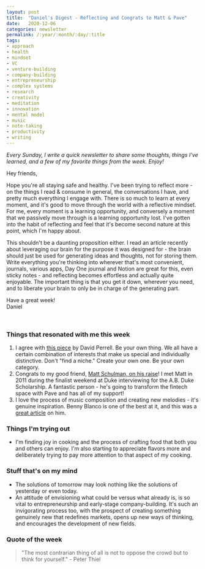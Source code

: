 ```yaml
---
layout: post
title:  "Daniel's Digest - Reflecting and Congrats to Matt & Pave"
date:   2020-12-06
categories: newsletter
permalink: /:year/:month/:day/:title
tags:
- approach
- health
- mindset
- VC
- venture-building
- company-building
- entrepreneurship
- complex systems
- research
- creativity
- meditation
- innovation
- mental model
- music
- note-taking
- productivity
- writing
---
```


*Every Sunday, I write a quick newsletter to share some thoughts, things I've learned, and a few of my favorite things from the week. Enjoy!*

Hey friends,

Hope you're all staying safe and healthy. I've been trying to reflect more - on the things I read & consume in general, the conversations I have, and pretty much everything I engage with. There is so much to learn at every moment, and it's good to move through the world with a reflective mindset. For me, every moment is a learning opportunity, and conversely a moment that we passively move through is a learning opportunity lost. I've gotten into the habit of reflecting and feel that it's become second nature at this point, which I'm happy about.

This shouldn't be a daunting proposition either. I read an article recently about leveraging our brain for the purpose it was designed for - the brain should just be used for generating ideas and thoughts, not for storing them. Write everything you're thinking into wherever that's most convenient, journals, various apps, Day One journal and Notion are great for this, even sticky notes - and reflecting becomes effortless and actually quite enjoyable. The important thing is that you get it down, wherever you need, and to liberate your brain to only be in charge of the generating part.

Have a great week!\
Daniel

<br>

### Things that resonated with me this week

1. I agree with [this piece](https://www.perell.com/tweetstorms/dont-find-a-niche-create-one) by David Perrell. Be your own thing. We all have a certain combination of interests that make us special and individually distinctive. Don't "find a niche." Create your own one. Be your own category.
2. Congrats to my good friend, [Matt Schulman, on his raise](https://techcrunch.com/2020/12/03/pave-trove-a16z-series-a/)! I met Matt in 2011 during the finalist weekend at Duke interviewing for the A.B. Duke Scholarship. A fantastic person - he's going to transform the fintech space with Pave and has all of my support!
3. I love the process of music composition and creating new melodies - it's genuine inspiration. Benny Blanco is one of the best at it, and this was a [great article](https://www.nytimes.com/2018/07/18/arts/music/benny-blanco-interview.html) on him.

### Things I'm trying out

- I'm finding joy in cooking and the process of crafting food that both you and others can enjoy. I'm also starting to appreciate flavors more and deliberately trying to pay more attention to that aspect of my cooking.

### Stuff that's on my mind

- The solutions of tomorrow may look nothing like the solutions of yesterday or even today.
- An attitude of envisioning what could be versus what already is, is so vital to entrepreneurship and early-stage company-building. It's such an invigorating process too, with the prospect of creating something genuinely new that redefines markets, opens up new ways of thinking, and encourages the development of new fields.

### Quote of the week

> "The most contrarian thing of all is not to oppose the crowd but to think for yourself." - Peter Thiel
